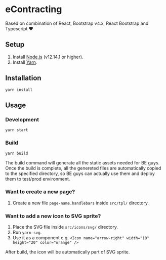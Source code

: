 # eContracting

Based on combination of React, Bootstrap v4.x, React Bootstrap and Typescript ❤️

## Setup

1. Install [Node.js](https://nodejs.org) (v12.14.1 or higher).
2. Install [Yarn](https://yarnpkg.com).

## Installation

`yarn install`

## Usage

### Development

`yarn start`

### Build

`yarn build`

The build command will generate all the static assets needed for BE guys.
Once the build is complete, all the genereted files are automatically copied to the specified directory, so BE guys can actually use them and deploy them to test/prod environment.

### Want to create a new page?

1. Create a new file `page-name.handlebars` inside `src/tpl/` directory.

### Want to add a new icon to SVG sprite?

1. Place the SVG file inside `src/icons/svg/` directory.
2. Run `yarn svg`.
3. Use it as a component e.g. `<Icon name="arrow-right" width="10" height="20" color="orange" />`

After build, the icon will be automatically part of SVG sprite.
